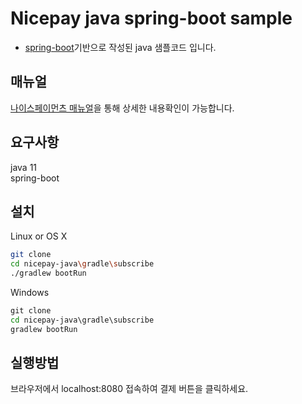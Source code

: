 # Nicepay java spring-boot sample
- [spring-boot](https://spring.io/projects/spring-boot)기반으로 작성된 java 샘플코드 입니다.

## 매뉴얼
[나이스페이먼츠 매뉴얼](https://github.com/nicepayments/nicepay-manual)을 통해 상세한 내용확인이 가능합니다.  

## 요구사항
java 11  
spring-boot  

## 설치
Linux or OS X
```bash
git clone  
cd nicepay-java\gradle\subscribe
./gradlew bootRun
```

Windows
```cmd
git clone  
cd nicepay-java\gradle\subscribe
gradlew bootRun
```
 
## 실행방법
브라우저에서 localhost:8080 접속하여 결제 버튼을 클릭하세요.
